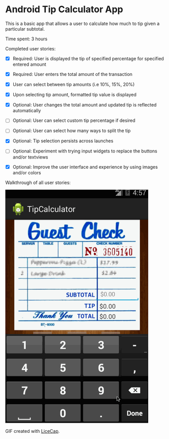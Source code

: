 # Android Tip Calculator App

This is a basic app that allows a user to calculate how much to tip given a particular subtotal.

Time spent: 3 hours

Completed user stories:

 * [x] Required: User is displayed the tip of specified percentage for specified entered amount
 * [x] Required: User enters the total amount of the transaction
 * [x] User can select between tip amounts (i.e 10%, 15%, 20%)
 * [x] Upon selecting tip amount, formatted tip value is displayed
 * [x] Optional: User changes the total amount and updated tip is reflected automatically
 * [ ] Optional: User can select custom tip percentage if desired
 * [ ] Optional: User can select how many ways to split the tip
 * [x] Optional: Tip selection persists across launches
 * [ ] Optional: Experiment with trying input widgets to replace the buttons and/or textviews
 * [x] Optional: Improve the user interface and experience by using images and/or colors
 

Walkthrough of all user stories:

![Video Walkthrough](demo.gif)

GIF created with [LiceCap](http://www.cockos.com/licecap/).
